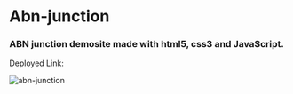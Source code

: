 # Abn-junction

### ABN junction demosite made with html5, css3 and JavaScript.

Deployed Link: 

![abn-junction](https://user-images.githubusercontent.com/88224886/156568078-1064ea6f-c3e7-4f67-9830-362105d17ed3.png)

